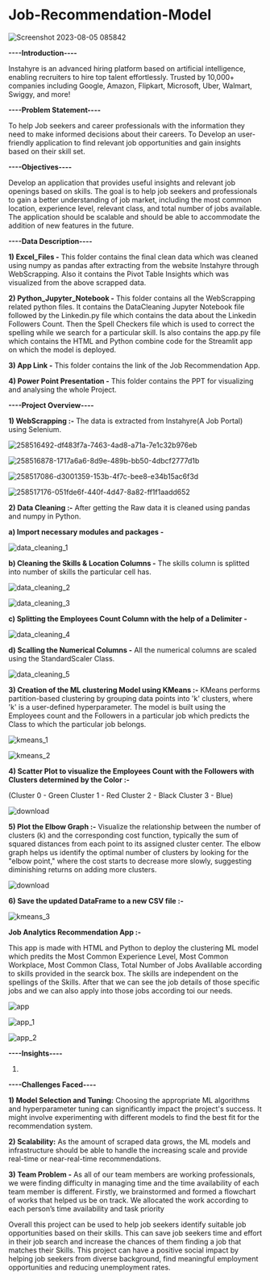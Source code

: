# Job-Recommendation-Model

![Screenshot 2023-08-05 085842](https://github.com/tuneerdutta/Job-Recomendation-Model/assets/131517578/299d06cb-3d80-4bc3-bfd1-b445967db13b)

**----Introduction----**

Instahyre is an advanced hiring platform based on artificial intelligence, enabling recruiters to hire top talent effortlessly.
Trusted by 10,000+ companies including Google, Amazon, Flipkart, Microsoft, Uber, Walmart, Swiggy, and more!

**----Problem Statement----**

To help Job seekers and career professionals with the information they need to make informed decisions about their careers.
To Develop an user-friendly application to find relevant job opportunities and gain insights based on their skill set. 

**----Objectives----**

Develop an application that provides useful insights and relevant job openings based on skills. The goal is to help job seekers and professionals to gain a better understanding of job market, including the most common location, experience level, relevant class, and total number of jobs available. The application should be scalable and should be able to accommodate the addition of new features in the future.

**----Data Description----**

**1) Excel_Files -** This folder contains the final clean data which was cleaned using numpy as pandas after extracting from the website Instahyre through WebScrapping. Also it contains the Pivot Table Insights which was visualized from the above scrapped data.

**2) Python_Jupyter_Notebook -** This folder contains all the WebScrapping related python files. It contains the DataCleaning Jupyter Notebook file  followed by the Linkedin.py file which contains the data about the Linkedin Followers Count. Then the Spell Checkers file which is used to correct the spelling while we search for a particular skill. Is also contains the app.py file which contains the HTML and Python combine code for the Streamlit app on which the model is deployed.

**3) App Link -** This folder contains the link of the Job Recommendation App.

**4) Power Point Presentation -** This folder contains the PPT for visualizing and analysing the whole Project.


**----Project Overview----**

**1) WebScrapping :-** The data is extracted from Instahyre(A Job Portal) using Selenium.
   
![258516492-df483f7a-7463-4ad8-a71a-7e1c32b976eb](https://github.com/tuneerdutta/Job-Recomendation-Model/assets/131517578/8ccd4e95-df94-4e51-abae-5efc8a443f36)

![258516878-1717a6a6-8d9e-489b-bb50-4dbcf2777d1b](https://github.com/tuneerdutta/Job-Recomendation-Model/assets/131517578/d87055cc-87f6-434e-bf43-f95468932cce)

![258517086-d3001359-153b-4f7c-bee8-e34b15ac6f3d](https://github.com/tuneerdutta/Job-Recomendation-Model/assets/131517578/26800395-8af7-4f5f-8f91-1d546bcab841)

![258517176-051fde6f-440f-4d47-8a82-ff1f1aadd652](https://github.com/tuneerdutta/Job-Recomendation-Model/assets/131517578/eb2aafa9-e9a9-47e1-ac73-1e6a68ad302a)

**2) Data Cleaning :-** After getting the Raw data it is cleaned using pandas and numpy in Python. 

**a) Import necessary modules and packages -**

![data_cleaning_1](https://github.com/tuneerdutta/Job-Recomendation-Model/assets/131517578/d027cc80-849f-406d-98da-8d1e97e8c02d)

**b) Cleaning the Skills & Location Columns -** The skills column is splitted into number of skills the particular cell has.

![data_cleaning_2](https://github.com/tuneerdutta/Job-Recomendation-Model/assets/131517578/be359bdf-4f50-4804-8f19-20162b0dcf51)

![data_cleaning_3](https://github.com/tuneerdutta/Job-Recomendation-Model/assets/131517578/f25d4302-a9f0-416f-a7d8-941cc8336805)

**c) Splitting the Employees Count Column with the help of a Delimiter -** 

![data_cleaning_4](https://github.com/tuneerdutta/Job-Recomendation-Model/assets/131517578/211b8514-0b8f-4535-8629-4b92429b14ad)


**d) Scalling the Numerical Columns -** All the numerical columns are scaled using the StandardScaler Class. 

![data_cleaning_5](https://github.com/tuneerdutta/Job-Recomendation-Model/assets/131517578/1b9e61e7-339e-4cbb-8092-a58b7646c4b0)


**3) Creation of the ML clustering Model using KMeans :-** KMeans performs partition-based clustering by grouping data points into 'k' clusters, where 'k' is a user-defined hyperparameter. The model is built using the Employees count and the Followers in a particular job which predicts the Class to which the particular job belongs.

![kmeans_1](https://github.com/tuneerdutta/Job-Recomendation-Model/assets/131517578/2ca4d2a2-b0ff-4711-91da-30958bd5fcd8)

![kmeans_2](https://github.com/tuneerdutta/Job-Recomendation-Model/assets/131517578/d74b32b8-d1d8-41b5-9ae6-61d57dc5ce67)

**4) Scatter Plot to visualize the Employees Count with the Followers with Clusters determined by the Color :-**

(Cluster 0 - Green
Cluster 1 - Red
Cluster 2 - Black
Cluster 3 - Blue)

![download](https://github.com/tuneerdutta/Job-Recomendation-Model/assets/131517578/c683b566-b4f8-40ba-933c-e128b5fa2b00)


**5) Plot the Elbow Graph :-** Visualize the relationship between the number of clusters (k) and the corresponding cost function, typically the sum of squared distances from each point to its assigned cluster center. The elbow graph helps us identify the optimal number of clusters by looking for the "elbow point," where the cost starts to decrease more slowly, suggesting diminishing returns on adding more clusters.

![download](https://github.com/tuneerdutta/Job-Recomendation-Model/assets/131517578/e1d2b173-00b4-49f9-9f59-f43336fb2083)

**6) Save the updated DataFrame to a new CSV file :-**  

![kmeans_3](https://github.com/tuneerdutta/Job-Recomendation-Model/assets/131517578/789e25aa-12bc-4e00-a307-12101ef9b3b0)

**Job Analytics Recommendation App :-** 

This app is made with HTML and Python to deploy the clustering ML model which predits the Most Common Experience Level, Most Common Workplace, Most Common Class, Total Number of Jobs Avalilable according to skills provided in the searck box. The skills are independent on the spellings of the Skills. After that we can see the job details of those specific jobs and we can also apply into those jobs according toi our needs.

![app](https://github.com/tuneerdutta/Job-Recomendation-Model/assets/131517578/6abf97a1-a73d-498a-b697-99201a333670)

![app_1](https://github.com/tuneerdutta/Job-Recomendation-Model/assets/131517578/36df681c-4e2b-405b-a4de-819f8c149b88)

![app_2](https://github.com/tuneerdutta/Job-Recomendation-Model/assets/131517578/976af744-15c9-4aa6-92f1-04ac58663afa)




**----Insights----**

1) 










**----Challenges Faced----**

**1) Model Selection and Tuning:** Choosing the appropriate ML algorithms and hyperparameter tuning can significantly impact the project's success. It might involve experimenting with different models to find the best fit for the recommendation system.

**2) Scalability:** As the amount of scraped data grows, the ML models and infrastructure should be able to handle the increasing scale and provide real-time or near-real-time recommendations.

**3) Team Problem -** As all of our team members are working professionals, we were finding difficulty in managing time and the time availability of each team member is different. Firstly, we brainstormed and formed a flowchart of works that helped us be on track. We allocated the work according to each person’s time availability and task priority

Overall this project can be used to help job seekers identify suitable job opportunities based on their skills. This can save job seekers time and effort in their job search and increase the chances of them finding a job that matches their Skills. This project can have a positive social impact by helping job seekers from diverse background, find meaningful employment opportunities and reducing unemployment rates.




